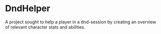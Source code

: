 # DndHelper

A project sought to help a player in a dnd-session by creating an overview of relevant character stats and abilities.
